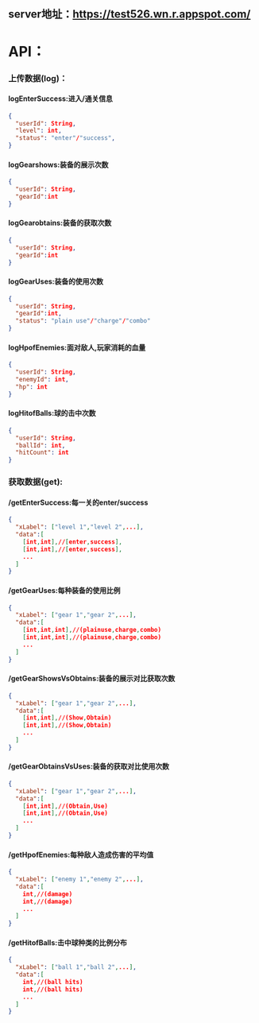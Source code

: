 ## server地址：https://test526.wn.r.appspot.com/
# API：
### 上传数据(log)：
#### logEnterSuccess:进入/通关信息
```json
{
  "userId": String,
  "level": int,
  "status": "enter"/"success",
}
```
#### logGearshows:装备的展示次数
```json
{
  "userId": String,
  "gearId":int
}
```
#### logGearobtains:装备的获取次数
```json
{
  "userId": String,
  "gearId":int
}
```
#### logGearUses:装备的使用次数
```json
{
  "userId": String,
  "gearId":int,
  "status": "plain use"/"charge"/"combo"
}
```
#### logHpofEnemies:面对敌人,玩家消耗的血量
```json
{
  "userId": String,
  "enemyId": int,
  "hp": int
}
```
#### logHitofBalls:球的击中次数
```json
{
  "userId": String,
  "ballId": int,
  "hitCount": int
}
```
### 获取数据(get):
#### /getEnterSuccess:每一关的enter/success 
```json
{
  "xLabel": ["level 1","level 2",...],
  "data":[
    [int,int],//[enter,success],
    [int,int],//[enter,success],
    ...
  ]
}
```
#### /getGearUses:每种装备的使用比例
```json
{
  "xLabel": ["gear 1","gear 2",...],
  "data":[
    [int,int,int],//(plainuse,charge,combo)
    [int,int,int],//(plainuse,charge,combo)
    ...
  ]
}
```
#### /getGearShowsVsObtains:装备的展示对比获取次数
```json
{
  "xLabel": ["gear 1","gear 2",...],
  "data":[
    [int,int],//(Show,Obtain)
    [int,int],//(Show,Obtain)
    ...
  ]
}
```
#### /getGearObtainsVsUses:装备的获取对比使用次数
```json
{
  "xLabel": ["gear 1","gear 2",...],
  "data":[
    [int,int],//(Obtain,Use)
    [int,int],//(Obtain,Use)
    ...
  ]
}
```
#### /getHpofEnemies:每种敌人造成伤害的平均值
```json
{
  "xLabel": ["enemy 1","enemy 2",...],
  "data":[
    int,//(damage)
    int,//(damage)
    ...
  ]
}
```
#### /getHitofBalls:击中球种类的比例分布
```json
{
  "xLabel": ["ball 1","ball 2",...],
  "data":[
    int,//(ball hits)
    int,//(ball hits)
    ...
  ]
}
```





